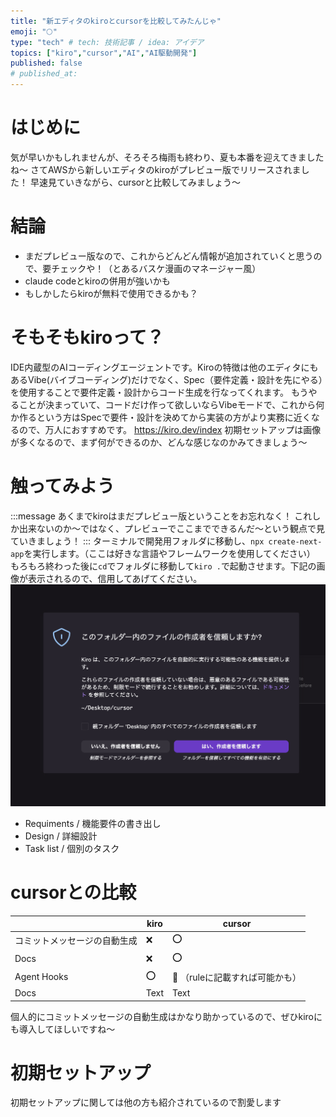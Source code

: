 ```yaml
---
title: "新エディタのkiroとcursorを比較してみたんじゃ"
emoji: "🌕"
type: "tech" # tech: 技術記事 / idea: アイデア
topics: ["kiro","cursor","AI","AI駆動開発"]
published: false
# published_at: 
---
```


# はじめに
気が早いかもしれませんが、そろそろ梅雨も終わり、夏も本番を迎えてきましたね〜
さてAWSから新しいエディタのkiroがプレビュー版でリリースされました！
早速見ていきながら、cursorと比較してみましょう〜

# 結論
- まだプレビュー版なので、これからどんどん情報が追加されていくと思うので、要チェックや！（とあるバスケ漫画のマネージャー風）
- claude codeとkiroの併用が強いかも
- もしかしたらkiroが無料で使用できるかも？

# そもそもkiroって？
 IDE内蔵型のAIコーディングエージェントです。Kiroの特徴は他のエディタにもあるVibe(バイブコーディング)だけでなく、Spec（要件定義・設計を先にやる）を使用することで要件定義・設計からコード生成を行なってくれます。
 もうやることが決まっていて、コードだけ作って欲しいならVibeモードで、これから何か作るという方はSpecで要件・設計を決めてから実装の方がより実務に近くなるので、万人におすすめです。
https://kiro.dev/index
初期セットアップは画像が多くなるので、まず何ができるのか、どんな感じなのかみてきましょう〜

# 触ってみよう
:::message
あくまでkiroはまだプレビュー版ということをお忘れなく！
これしか出来ないのか〜ではなく、プレビューでここまでできるんだ〜という観点で見ていきましょう！
:::
ターミナルで開発用フォルダに移動し、`npx create-next-app`を実行します。（ここは好きな言語やフレームワークを使用してください）
もろもろ終わった後に`cd`でフォルダに移動して`kiro .`で起動させます。下記の画像が表示されるので、信用してあげてください。
![](/images/kiro-cursor-diference/image1.png)

- Requiments / 機能要件の書き出し
- Design / 詳細設計
- Task list / 個別のタスク

# cursorとの比較
|  | kiro | cursor |
| ---- | ---- | ---- |
| コミットメッセージの自動生成 | ❌ | ⭕️ |
| Docs | ❌ | ⭕️ |
| Agent Hooks | ⭕️ | 🔺 （ruleに記載すれば可能かも）|
| Docs | Text | Text |

個人的にコミットメッセージの自動生成はかなり助かっているので、ぜひkiroにも導入してほしいですね〜


# 初期セットアップ
初期セットアップに関しては他の方も紹介されているので割愛します
